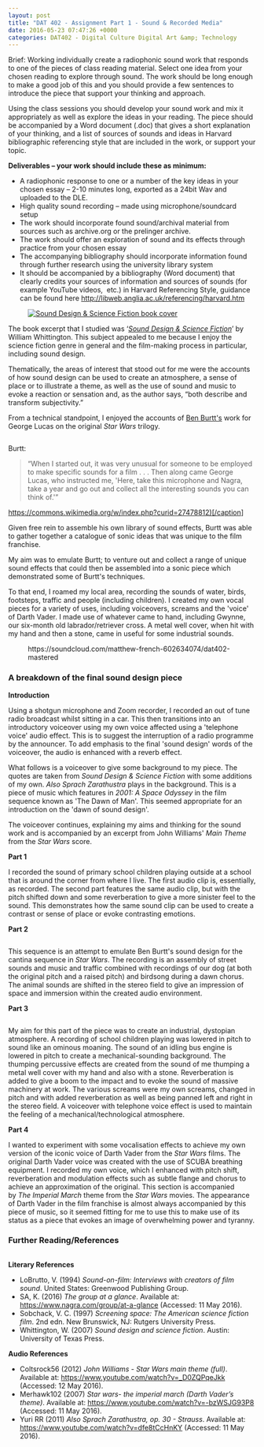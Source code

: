 ```yaml
---
layout: post
title: "DAT 402 - Assignment Part 1 - Sound & Recorded Media"
date: 2016-05-23 07:47:26 +0000
categories: DAT402 - Digital Culture Digital Art &amp; Technology
---
```


<!-- wp:paragraph {"className":"brief"} -->
<p class="brief">Brief: Working individually create a radiophonic sound work that responds to one of the pieces of class reading material. Select one idea from your chosen reading to explore through sound. The work should be long enough to make a good job of this and you should provide a few sentences to introduce the piece that support your thinking and approach.</p>
<!-- /wp:paragraph -->

<!-- wp:paragraph -->
<p>Using the class sessions you should develop your sound work and mix it appropriately as well as explore the ideas in your reading. The piece should be accompanied by a Word document (.doc) that gives a short explanation of your thinking, and a list of sources of sounds and ideas in Harvard bibliographic referencing style that are included in the work, or support your topic.</p>
<!-- /wp:paragraph -->

<!-- wp:paragraph -->
<p><strong>Deliverables – your work should include these as minimum:</strong></p>
<!-- /wp:paragraph -->

<!-- wp:list -->
<ul><!-- wp:list-item -->
<li>A radiophonic response to one or a number of the key ideas in your chosen essay – 2-10 minutes long, exported as a 24bit Wav and uploaded to the DLE.</li>
<!-- /wp:list-item -->

<!-- wp:list-item -->
<li>High quality sound recording – made using microphone/soundcard setup</li>
<!-- /wp:list-item -->

<!-- wp:list-item -->
<li>The work should incorporate found sound/archival material from sources such as archive.org or the prelinger archive.</li>
<!-- /wp:list-item -->

<!-- wp:list-item -->
<li>The work should offer an exploration of sound and its effects through practice from your chosen essay</li>
<!-- /wp:list-item -->

<!-- wp:list-item -->
<li>The accompanying bibliography should incorporate information found through further research using the university library system</li>
<!-- /wp:list-item -->

<!-- wp:list-item -->
<li>It should be accompanied by a bibliography (Word document) that clearly credits your sources of information and sources of sounds (for example YouTube videos, &nbsp;etc.) in Harvard Referencing Style, guidance can be found here <a href="http://libweb.anglia.ac.uk/referencing/harvard.htm">http://libweb.anglia.ac.uk/referencing/harvard.htm</a></li>
<!-- /wp:list-item --></ul>
<!-- /wp:list -->

<!-- wp:image {"id":565,"sizeSlug":"medium","linkDestination":"media"} -->
<figure class="wp-block-image size-medium"><a href="https://www.circleseven.co.uk/wp-content/uploads/2023/04/sound-design-cover.jpg"><img src="https://www.circleseven.co.uk/wp-content/uploads/2023/04/sound-design-cover-204x300.jpg" alt="Sound Design &amp; Science Fiction book cover" class="wp-image-565"/></a></figure>
<!-- /wp:image -->

<!-- wp:paragraph -->
<p>The book excerpt that I studied was ‘<a href="https://books.google.co.uk/books/about/Sound_Design_and_Science_Fiction.html?id=vew3mQEACAAJ&amp;redir_esc=y"><em>Sound Design &amp; Science Fiction</em></a>’ by William Whittington. This subject appealed to me because I enjoy the science fiction genre in general and the film-making process in particular, including sound design.</p>
<!-- /wp:paragraph -->

<!-- wp:paragraph -->
<p>Thematically, the areas of interest that stood out for me were the accounts of how sound design can be used to create an atmosphere, a sense of place or to illustrate a theme, as well as the use of sound and music to evoke a reaction or sensation and, as the author says, “both describe and transform subjectivity.”</p>
<!-- /wp:paragraph -->

<!-- wp:paragraph -->
<p>From a technical standpoint, I enjoyed the accounts of <a href="https://en.wikipedia.org/wiki/Ben_Burtt">Ben Burtt's</a> work for George Lucas on the original <em>Star Wars</em> trilogy.</p>
<!-- /wp:paragraph -->

<!-- wp:image {"id":568,"sizeSlug":"medium","linkDestination":"media"} -->
<figure class="wp-block-image size-medium"><a href="https://www.circleseven.co.uk/wp-content/uploads/2023/04/516px-Ben_Burtt_Celebration_Europe_II.jpg"><img src="https://www.circleseven.co.uk/wp-content/uploads/2023/04/516px-Ben_Burtt_Celebration_Europe_II-172x300.jpg" alt="" class="wp-image-568"/></a></figure>
<!-- /wp:image -->

<!-- wp:paragraph -->
<p>Burtt:</p>
<!-- /wp:paragraph -->

<!-- wp:quote -->
<blockquote class="wp-block-quote"><!-- wp:paragraph -->
<p>“When I started out, it was very unusual for someone to be employed to make specific sounds for a film . . . Then along came George Lucas, who instructed me, 'Here, take this microphone and Nagra, take a year and go out and collect all the interesting sounds you can think of.'”</p>
<!-- /wp:paragraph --></blockquote>
<!-- /wp:quote -->

<!-- wp:paragraph -->
<p><a href="https://commons.wikimedia.org/w/index.php?curid=27478812)[/caption">https://commons.wikimedia.org/w/index.php?curid=27478812)[/caption</a>]</p>
<!-- /wp:paragraph -->

<!-- wp:paragraph -->
<p>Given free rein to assemble his own library of sound effects, Burtt was able to gather together a catalogue of sonic ideas that was unique to the film franchise.</p>
<!-- /wp:paragraph -->

<!-- wp:paragraph -->
<p>My aim was to emulate Burtt; to venture out and collect a range of unique sound effects that could then be assembled into a sonic piece which demonstrated some of Burtt's techniques.</p>
<!-- /wp:paragraph -->

<!-- wp:paragraph -->
<p>To that end, I roamed my local area, recording the sounds of water, birds, footsteps, traffic and people (including children). I created my own vocal pieces for a variety of uses, including voiceovers, screams and the 'voice' of Darth Vader. I made use of whatever came to hand, including Gwynne, our six-month old labrador/retriever cross. A metal well cover, when hit with my hand and then a stone, came in useful for some industrial sounds.</p>
<!-- /wp:paragraph -->

<!-- wp:embed {"url":"https://soundcloud.com/matthew-french-602634074/dat402-mastered","type":"rich","providerNameSlug":"soundcloud","responsive":true} -->
<figure class="wp-block-embed is-type-rich is-provider-soundcloud wp-block-embed-soundcloud"><div class="wp-block-embed__wrapper">
https://soundcloud.com/matthew-french-602634074/dat402-mastered
</div></figure>
<!-- /wp:embed -->

<!-- wp:heading {"level":3} -->
<h3 class="wp-block-heading">A breakdown of the final sound design piece</h3>
<!-- /wp:heading -->

<!-- wp:paragraph -->
<p><strong>Introduction</strong></p>
<!-- /wp:paragraph -->

<!-- wp:paragraph -->
<p>Using a shotgun microphone and Zoom recorder, I recorded an out of tune radio broadcast whilst sitting in a car. This then transitions into an introductory voiceover using my own voice affected using a 'telephone voice' audio effect. This is&nbsp;to suggest the interruption of a radio programme by the announcer. To add emphasis to the final 'sound design' words of the voiceover, the audio is&nbsp;enhanced with a reverb effect.</p>
<!-- /wp:paragraph -->

<!-- wp:paragraph -->
<p>What follows is a voiceover to give some background to my piece. The quotes are taken from&nbsp;<em>Sound Design &amp; Science Fiction</em> with some additions of my own.&nbsp;<em>Also Sprach Zarathustra</em> plays in the background. This is a piece of music which features in&nbsp;<em>2001: A Space Odyssey</em> in the film sequence known as 'The Dawn of Man'. This seemed appropriate for an introduction on the 'dawn of sound design'.</p>
<!-- /wp:paragraph -->

<!-- wp:paragraph -->
<p>The voiceover continues, explaining my aims and thinking for the sound work and is accompanied by an excerpt from John Williams'&nbsp;<em>Main Theme</em> from the&nbsp;<em>Star Wars</em> score.</p>
<!-- /wp:paragraph -->

<!-- wp:paragraph -->
<p><strong>Part 1</strong></p>
<!-- /wp:paragraph -->

<!-- wp:paragraph -->
<p>I recorded the sound of primary school children playing outside at a school that is around the corner&nbsp;from where I live. The first audio clip is, essentially, as recorded. The second part features the same audio clip, but with the pitch shifted down and some reverberation to give a more sinister feel to the sound. This demonstrates how the same sound clip can be used to create a contrast or&nbsp;sense of place or evoke contrasting emotions.</p>
<!-- /wp:paragraph -->

<!-- wp:paragraph -->
<p><strong>Part 2</strong></p>
<!-- /wp:paragraph -->

<!-- wp:image {"id":569,"sizeSlug":"medium","linkDestination":"media"} -->
<figure class="wp-block-image size-medium"><a href="https://www.circleseven.co.uk/wp-content/uploads/2023/04/2016-02-29-08.50.53-scaled-1.jpg"><img src="https://www.circleseven.co.uk/wp-content/uploads/2023/04/2016-02-29-08.50.53-scaled-1-225x300.jpg" alt="" class="wp-image-569"/></a></figure>
<!-- /wp:image -->

<!-- wp:paragraph -->
<p>This sequence is an attempt to emulate Ben Burtt's sound design for the cantina sequence in <em>Star Wars</em>. The recording is an assembly of street sounds and music and traffic combined with recordings of our dog (at both the original pitch and a raised pitch) and birdsong during a dawn chorus. The animal sounds are shifted in the stereo field to give an impression of space and immersion within the created audio environment.</p>
<!-- /wp:paragraph -->

<!-- wp:paragraph -->
<p><strong>Part 3</strong></p>
<!-- /wp:paragraph -->

<!-- wp:image {"id":570,"sizeSlug":"medium","linkDestination":"media"} -->
<figure class="wp-block-image size-medium"><a href="https://www.circleseven.co.uk/wp-content/uploads/2023/04/2016-05-09-12.39.08-scaled-1.jpg"><img src="https://www.circleseven.co.uk/wp-content/uploads/2023/04/2016-05-09-12.39.08-scaled-1-300x225.jpg" alt="" class="wp-image-570"/></a></figure>
<!-- /wp:image -->

<!-- wp:paragraph -->
<p>My aim for this part of the piece was to create an industrial, dystopian atmosphere. A recording of school children playing was lowered in pitch to sound like an ominous moaning. The sound of an idling bus engine is lowered in pitch to create a mechanical-sounding background. The thumping percussive effects are created from the sound of me thumping a metal well cover with my hand and also with a stone. Reverberation is added to give a boom to the impact and to evoke the sound of massive machinery at work. The various screams were my own screams, changed in pitch and with added reverberation as well as being panned left and right in the stereo field. A voiceover with telephone voice effect is used to maintain the feeling&nbsp;of a mechanical/technological atmosphere.</p>
<!-- /wp:paragraph -->

<!-- wp:paragraph -->
<p><strong>Part 4</strong></p>
<!-- /wp:paragraph -->

<!-- wp:paragraph -->
<p>I wanted to experiment with some vocalisation effects to achieve my own version of the iconic voice of Darth Vader from the <em>Star Wars</em> films. The original Darth Vader voice was created with the use of SCUBA breathing equipment. I recorded my own voice, which I&nbsp;enhanced with pitch shift, reverberation and modulation effects such as subtle flange and chorus to achieve an approximation of the original. This section is accompanied by&nbsp;<em>The Imperial March</em>&nbsp;theme from the <em>Star Wars</em> movies. The appearance of Darth Vader in the film franchise is almost always accompanied by this piece of music, so it seemed fitting for me to use this to make use of its status&nbsp;as a piece that evokes an image of overwhelming power and tyranny.</p>
<!-- /wp:paragraph -->

<!-- wp:heading {"level":3} -->
<h3 class="wp-block-heading">Further Reading/References</h3>
<!-- /wp:heading -->

<!-- wp:image {"id":571,"sizeSlug":"medium","linkDestination":"media"} -->
<figure class="wp-block-image size-medium"><a href="https://www.circleseven.co.uk/wp-content/uploads/2023/04/IMG_1785-scaled-1.jpg"><img src="https://www.circleseven.co.uk/wp-content/uploads/2023/04/IMG_1785-scaled-1-300x225.jpg" alt="" class="wp-image-571"/></a></figure>
<!-- /wp:image -->

<!-- wp:paragraph -->
<p><strong>Literary References</strong></p>
<!-- /wp:paragraph -->

<!-- wp:list -->
<ul><!-- wp:list-item -->
<li>LoBrutto, V. (1994) <em>Sound-on-film: Interviews with creators of film sound</em>. United States: Greenwood Publishing Group.</li>
<!-- /wp:list-item -->

<!-- wp:list-item -->
<li>SA, K. (2016) <em>The group at a glance</em>. Available at: <a href="https://www.nagra.com/group/at-a-glance">https://www.nagra.com/group/at-a-glance</a> (Accessed: 11 May 2016).</li>
<!-- /wp:list-item -->

<!-- wp:list-item -->
<li>Sobchack, V. C. (1997) <em>Screening space: The American science fiction film</em>. 2nd edn. New Brunswick, NJ: Rutgers University Press.</li>
<!-- /wp:list-item -->

<!-- wp:list-item -->
<li>Whittington, W. (2007) <em>Sound design and science fiction</em>. Austin: University of Texas Press.</li>
<!-- /wp:list-item --></ul>
<!-- /wp:list -->

<!-- wp:paragraph -->
<p><strong>Audio References</strong></p>
<!-- /wp:paragraph -->

<!-- wp:list -->
<ul><!-- wp:list-item -->
<li>Coltsrock56 (2012)&nbsp;<em>John Williams - Star Wars main theme (full)</em>. Available at: <a href="https://www.youtube.com/watch?v=_D0ZQPqeJkk">https://www.youtube.com/watch?v=_D0ZQPqeJkk</a> (Accessed: 12 May 2016).</li>
<!-- /wp:list-item -->

<!-- wp:list-item -->
<li>Merhawk102 (2007)&nbsp;<em>Star wars- the imperial march (Darth Vader’s theme)</em>. Available at: <a href="https://www.youtube.com/watch?v=-bzWSJG93P8">https://www.youtube.com/watch?v=-bzWSJG93P8</a> (Accessed: 11 May 2016).</li>
<!-- /wp:list-item -->

<!-- wp:list-item -->
<li>Yuri RR (2011)&nbsp;<em>Also Sprach Zarathustra, op. 30 - Strauss</em>. Available at: <a href="https://www.youtube.com/watch?v=dfe8tCcHnKY">https://www.youtube.com/watch?v=dfe8tCcHnKY</a> (Accessed: 11 May 2016).</li>
<!-- /wp:list-item --></ul>
<!-- /wp:list -->